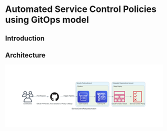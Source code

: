 # Automated Service Control Policies using GitOps model

## Introduction


## Architecture

![Automation Architecture](servicecontrolpolicyautomation.png)